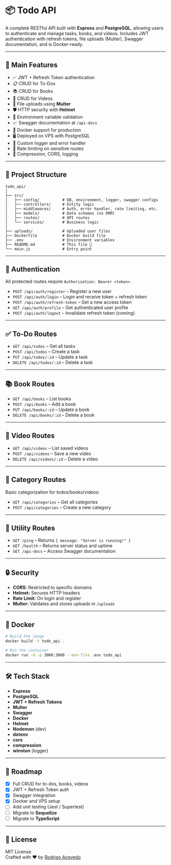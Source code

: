 # 📦 Todo API

A complete RESTful API built with **Express** and **PostgreSQL**, allowing users to authenticate and manage tasks, books, and videos. Includes JWT authentication with refresh tokens, file uploads (Multer), Swagger documentation, and is Docker-ready.

---

## 🚀 Main Features

- ✅ JWT + Refresh Token authentication
- 📋 CRUD for To-Dos
- 📚 CRUD for Books
- 🎥 CRUD for Videos
- 📂 File uploads using **Multer**
- 🛡️ HTTP security with **Helmet**
- 🧱 Environment variable validation
- 📈 Swagger documentation at `/api-docs`
- 🐳 Docker support for production
- 🖥️ Deployed on VPS with PostgreSQL
- 🔄 Custom logger and error handler
- 🔐 Rate limiting on sensitive routes
- 🔧 Compression, CORS, logging

---

## 📁 Project Structure

```
todo_api/
│
├── src/
│   ├── config/          # DB, environment, logger, swagger configs
│   ├── controllers/     # Entity logic
│   ├── middlewares/     # Auth, error handler, rate limiting, etc.
│   ├── models/          # Data schemas (no ORM)
│   ├── routes/          # API routes
│   └── services/        # Business logic
│
├── uploads/             # Uploaded user files
├── Dockerfile           # Docker build file
├── .env                 # Environment variables
├── README.md            # This file 📄
└── main.js              # Entry point
```

---

## 🔑 Authentication

All protected routes require `Authorization: Bearer <token>`.

- `POST /api/auth/register` – Register a new user
- `POST /api/auth/login` – Login and receive token + refresh token
- `POST /api/auth/refresh-token` – Get a new access token
- `GET /api/auth/profile` – Get authenticated user profile
- `POST /api/auth/logout` – Invalidate refresh token (coming)

---

## ✅ To-Do Routes

- `GET /api/todos` – Get all tasks
- `POST /api/todos` – Create a task
- `PUT /api/todos/:id` – Update a task
- `DELETE /api/todos/:id` – Delete a task

---

## 📚 Book Routes

- `GET /api/books` – List books
- `POST /api/books` – Add a book
- `PUT /api/books/:id` – Update a book
- `DELETE /api/books/:id` – Delete a book

---

## 🎥 Video Routes

- `GET /api/videos` – List saved videos
- `POST /api/videos` – Save a new video
- `DELETE /api/videos/:id` – Delete a video

---

## 🧠 Category Routes

Basic categorization for todos/books/videos:

- `GET /api/categories` – Get all categories
- `POST /api/categories` – Create a new category

---

## 🧪 Utility Routes

- `GET /ping` – Returns `{ message: "Server is running!" }`
- `GET /health` – Returns server status and uptime
- `GET /api-docs` – Access Swagger documentation

---

## 🔒 Security

- **CORS:** Restricted to specific domains
- **Helmet:** Secures HTTP headers
- **Rate Limit:** On login and register
- **Multer:** Validates and stores uploads in `/uploads`

---

## 🐳 Docker

```bash
# Build the image
docker build -t todo_api .

# Run the container
docker run -d -p 3000:3000 --env-file .env todo_api
```

---

## 🛠️ Tech Stack

- **Express**
- **PostgreSQL**
- **JWT + Refresh Tokens**
- **Multer**
- **Swagger**
- **Docker**
- **Helmet**
- **Nodemon** (dev)
- **dotenv**
- **cors**
- **compression**
- **winston** (logger)

---

## 🧭 Roadmap

- [x] Full CRUD for to-dos, books, videos
- [x] JWT + Refresh Token auth
- [x] Swagger integration
- [x] Docker and VPS setup
- [ ] Add unit testing (Jest / Supertest)
- [ ] Migrate to **Sequelize**
- [ ] Migrate to **TypeScript**

---

## 📄 License

MIT License.  
Crafted with ❤️ by [Rodrigo Acevedo](https://github.com/RodAcevedoF)
